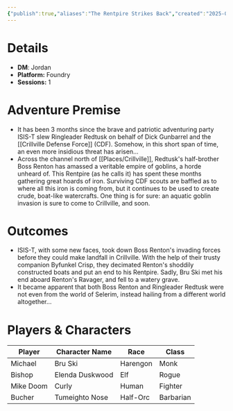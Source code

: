```yaml
---
{"publish":true,"aliases":"The Rentpire Strikes Back","created":"2025-07-25T14:10:28.000-04:00","modified":"2025-10-09T16:57:26.000-04:00","cssclasses":""}
---
```


# Details
- **DM**: Jordan
- **Platform:** Foundry
- **Sessions:** 1

# Adventure Premise
- It has been 3 months since the brave and patriotic adventuring party ISIS-T slew Ringleader Redtusk on behalf of Dick Gunbarrel and the [[Crillville Defense Force]] (CDF). Somehow, in this short span of time, an even more insidious threat has arisen...
- Across the channel north of [[Places/Crillville]], Redtusk's half-brother Boss Renton has amassed a veritable empire of goblins, a horde unheard of. This Rentpire (as he calls it) has spent these months gathering great hoards of iron. Surviving CDF scouts are baffled as to where all this iron is coming from, but it continues to be used to create crude, boat-like watercrafts. One thing is for sure: an aquatic goblin invasion is sure to come to Crillville, and soon.

# Outcomes
- ISIS-T, with some new faces, took down Boss Renton's invading forces before they could make landfall in Crillville. With the help of their trusty companion Byfunkel Crisp, they decimated Renton's shoddily constructed boats and put an end to his Rentpire. Sadly, Bru Ski met his end aboard Renton's Ravager, and fell to a watery grave.
- It became apparent that both Boss Renton and Ringleader Redtusk were not even from the world of Selerim, instead hailing from a different world altogether…

# Players & Characters
| Player              | Character Name   | Race     | Class     |
| ------------------- | ---------------- | -------- | --------- |
| Michael | Bru Ski          | Harengon | Monk      |
| Bishop | Elenda Duskwood  | Elf      | Rogue     |
| Mike Doom | Curly            | Human    | Fighter   |
| Bucher | Tumeighto Nose   | Half-Orc | Barbarian |
